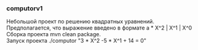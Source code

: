 ### computorv1
Небольшой проект по решению квадратных уравнений.  
Предполагается, что выражение введено в формате a * X^2 | X^1 | X^0  
Сборка проекта mvn clean package.  
Запуск проекта ./computor "3 * X^2 -5 * X^1 + 14 = 0"
